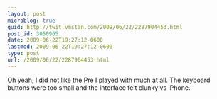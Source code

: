 ```yaml
---
layout: post
microblog: true
guid: http://twit.vmstan.com/2009/06/22/2287904453.html
post_id: 3050965
date: 2009-06-22T19:27:12-0600
lastmod: 2009-06-22T19:27:12-0600
type: post
url: /2009/06/22/2287904453.html
---
```

Oh yeah, I did not like the Pre I played with much at all. The keyboard buttons were too small and the interface felt clunky vs iPhone.
